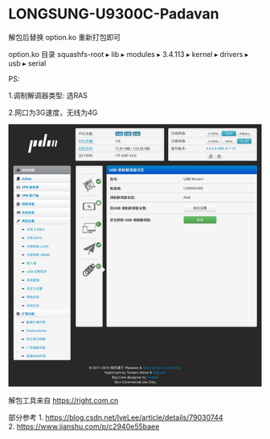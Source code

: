# LONGSUNG-U9300C-Padavan
解包后替换 option.ko 重新打包即可  

option.ko 目录 squashfs-root⁩ ▸ ⁨lib⁩ ▸ ⁨modules⁩ ▸ ⁨3.4.113⁩ ▸ ⁨kernel⁩ ▸ ⁨drivers⁩ ▸ ⁨usb⁩ ▸ ⁨serial⁩  

PS:   

1.调制解调器类型: 选RAS  

2.网口为3G速度，无线为4G  


![name](https://github.com/mybdye/LONGSUNG-U9300C-Padavan/blob/master/E0D51A3B-9CA4-4B1B-9370-3522C9E0D63D.png)  

解包工具来自 https://right.com.cn  

部分参考 1. https://blog.csdn.net/IveLee/article/details/79030744  
2. https://www.jianshu.com/p/c2940e55baee
